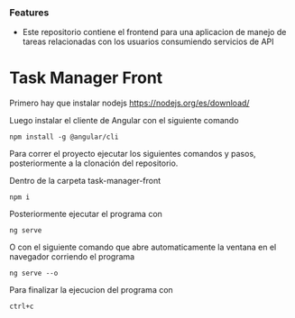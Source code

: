 ### Features

- Este repositorio contiene el frontend para una aplicacion de manejo de tareas relacionadas con los usuarios consumiendo servicios de API 

# Task Manager Front

Primero hay que instalar nodejs  https://nodejs.org/es/download/

Luego instalar el cliente de Angular con el siguiente comando
```
npm install -g @angular/cli
```

Para correr el proyecto ejecutar los siguientes comandos y pasos, posteriormente a la clonación del repositorio.


Dentro de la carpeta task-manager-front
```
npm i
```
Posteriormente ejecutar el programa con
```
ng serve
```
O con el siguiente comando que abre automaticamente la ventana en el navegador corriendo el programa
```
ng serve --o 
```
Para finalizar la ejecucion del programa con
```
ctrl+c
```


